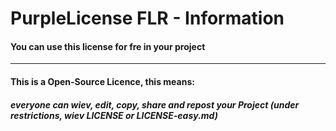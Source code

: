 # PurpleLicense FLR - Information


#### You can use this license for fre in your project
---
#### This is a Open-Source Licence, this means:
##### everyone can wiev, edit, copy, share and repost your Project (under restrictions, wiev LICENSE or LICENSE-easy.md)
